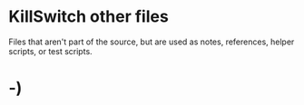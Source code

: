 # KillSwitch other files

Files that aren't part of the source, but are used as notes, references, helper scripts, or test scripts.

# -)
